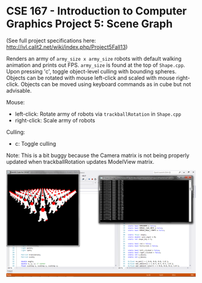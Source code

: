 CSE 167 - Introduction to Computer Graphics
Project 5: Scene Graph
==========

(See full project specifications here: http://ivl.calit2.net/wiki/index.php/Project5Fall13)

Renders an army of ```army_size x army_size``` robots with default walking animation and prints out FPS. ```army_size``` is found at the top of ```Shape.cpp```. Upon pressing 'c', toggle object-level culling with bounding spheres. Objects can be rotated with mouse left-click and scaled with mouse right-click. Objects can be moved using keyboard commands as in cube but not advisable.

Mouse:
* left-click: Rotate army of robots via ```trackballRotation``` in ```Shape.cpp```
* right-click: Scale army of robots

Culling:
* c: Toggle culling

Note: This is a bit buggy because the Camera matrix is not being properly updated when trackballRotation updates ModelView matrix.


![10x10 army of walking robots with no culling](scenegraph.png "10x10 army of walking robots with no culling")
